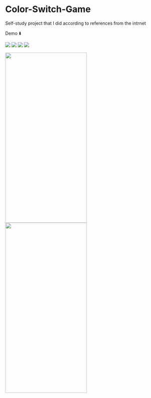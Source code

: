 # Color-Switch-Game
Self-study project that I did according to references from the intrnet

Demo ⬇️


<img src="https://github.com/Nephilim433/Color-Switch-Game/blob/master/demo/1.gif"/>


<img src="https://github.com/Nephilim433/Color-Switch-Game/blob/master/demo/2.gif"/>


<img src="https://github.com/Nephilim433/Color-Switch-Game/blob/master/demo/3.gif"/>


<img src="https://github.com/Nephilim433/Color-Switch-Game/blob/master/demo/4.gif"/>


<img src="https://github.com/Nephilim433/Color-Switch-Game/blob/master/demo/1.gif" width="260" height="541" /> <img src="https://github.com/Nephilim433/Color-Switch-Game/blob/master/demo/demo2.gif" width="260" height="541" />
